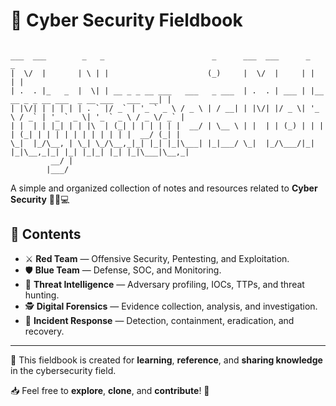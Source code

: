 # 📘 Cyber Security Fieldbook
```

___  ___        _   _                        _      ___  ___      _                                        _ 
|  \/  |       | \ | |                      (_)     |  \/  |     | |                                      | |
| .  . |_   _  |  \| | __ _ _ __ ___   ___   _ ___  | .  . | ___ | |__   __ _ _ __ ___  _ __ ___   ___  __| |
| |\/| | | | | | . ` |/ _` | '_ ` _ \ / _ \ | / __| | |\/| |/ _ \| '_ \ / _` | '_ ` _ \| '_ ` _ \ / _ \/ _` |
| |  | | |_| | | |\  | (_| | | | | | |  __/ | \__ \ | |  | | (_) | | | | (_| | | | | | | | | | | |  __/ (_| |
\_|  |_/\__, | \_| \_/\__,_|_| |_| |_|\___| |_|___/ \_|  |_/\___/|_| |_|\__,_|_| |_| |_|_| |_| |_|\___|\__,_|
         __/ |                                                                                               
        |___/                                                                                                

```

A simple and organized collection of notes and resources related to **Cyber Security** 🕵️‍♂️💻

## 📂 Contents

- ⚔️ **Red Team** — Offensive Security, Pentesting, and Exploitation.  
- 🛡️ **Blue Team** — Defense, SOC, and Monitoring.  
- 🧠 **Threat Intelligence** — Adversary profiling, IOCs, TTPs, and threat hunting.  
- 🕵️ **Digital Forensics** — Evidence collection, analysis, and investigation.  
- 🚨 **Incident Response** — Detection, containment, eradication, and recovery.


---

🔐 This fieldbook is created for **learning**, **reference**, and **sharing knowledge** in the cybersecurity field.

📥 Feel free to **explore**, **clone**, and **contribute**! 🚀

